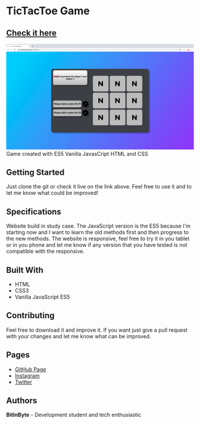 # TicTacToe Game
## [Check it here](https://bitinbyte.github.io/TicTacToe/)
![Thumbnail](thumbnail.png)
Game created with ES5 Vanilla JavasCript HTML and CSS
## Getting Started
Just clone the git or check it live on the link above. Feel free to use it and to let me know what could be improved!
## Specifications
Website build in study case. The JavaScript version is the ES5 because I'm starting now and I want to learn the old methods first and then progress to the new methods. The website is responsive, feel free to try it in you tablet or in you phone and let me know if any version that you have tested is not compatible with the responsive.
## Built With
- HTML
- CSS3
- Vanilla JavaScript ES5
## Contributing
Feel free to download it and improve it. If you want just give a pull request with your changes and let me know what can be improved.
## Pages
- [GitHub Page](https://github.com/BitInByte)
- [Instagram](https://www.instagram.com/bitinbyte/)
- [Twitter](https://twitter.com/BitInByte2)
## Authors
**BitInByte** - Development student and tech enthusiastic

